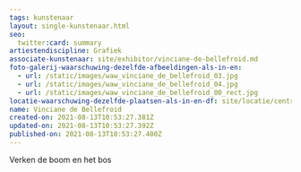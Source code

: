 ```yaml
---
tags: kunstenaar
layout: single-kunstenaar.html
seo:
  twitter:card: summary
artiestendiscipline: Grafiek
associate-kunstenaar: site/exhibitor/vinciane-de-bellefroid.md
foto-galerij-waarschuwing-dezelfde-afbeeldingen-als-in-en:
  - url: /static/images/waw_vinciane_de_bellefroid_03.jpg
  - url: /static/images/waw_vinciane_de_bellefroid_04.jpg
  - url: /static/images/waw_vinciane_de_bellefroid_00_rect.jpg
locatie-waarschuwing-dezelfde-plaatsen-als-in-en-df: site/locatie/centre-protestant.md
name: Vinciane de Bellefroid
created-on: 2021-08-13T10:53:27.381Z
updated-on: 2021-08-13T10:53:27.392Z
published-on: 2021-08-13T10:53:27.400Z
---
```

<!--StartFragment-->

Verken de boom en het bos



<!--EndFragment-->